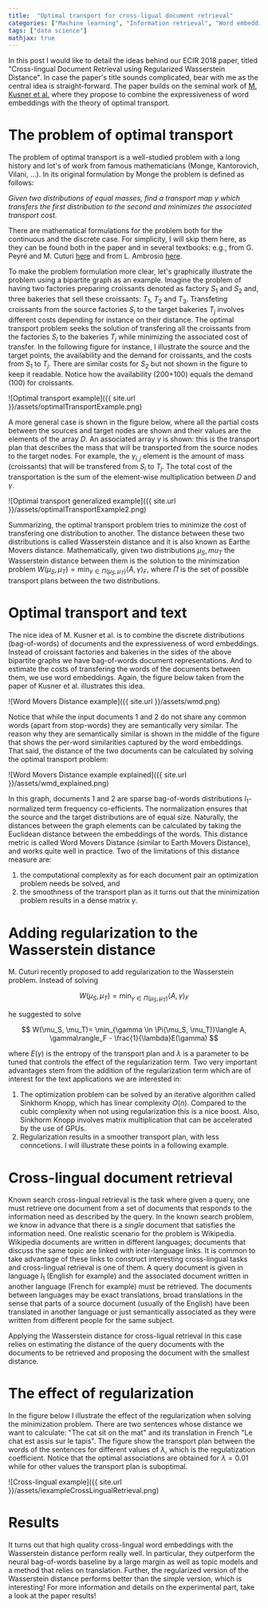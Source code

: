 ```yaml
---
title:  "Optimal transport for cross-ligual document retrieval"
categories: ["Machine learning", "Information retrieval", "Word embeddings"]
tags: ["data science"]
mathjax: true
---
```


In this post I would like to detail the ideas behind our ECIR 2018 paper, titled "Cross-lingual Document Retrieval using
Regularized Wasserstein Distance". In case the paper's title sounds complicated, bear with me as the central idea is straight-forward. The paper builds on the seminal work of [M. Kusner et al.](http://proceedings.mlr.press/v37/kusnerb15.pdf) where they propose to combine the expressiveness of word embeddings with the theory of optimal transport. 

<script type="text/x-mathjax-config">
  MathJax.Hub.Config({
    tex2jax: {
      inlineMath: [ ['$','$'], ["\\(","\\)"] ],
      displayMath: [ ['$$','$$'], ["\\[","\\]"] ],
      processEscapes: true
    }
  });
</script>


# The problem of optimal transport
The problem of optimal transport is a well-studied problem with a long history and lot's of work from famous mathematicians (Monge, Kantorovich, Vilani, ...).  In its original formulation by Monge the problem is defined as follows: 

*Given two distributions of equal masses, find a transport map $\gamma$  which transfers the first distribution to the second and minimizes the associated transport cost.* 

There are mathematical formulations for the problem both for the continuous and the discrete case. For simplicity, I will skip them here, as they can be found both in the paper and in several textbooks: e.g., from G. Peyré and M. Cuturi [here](https://optimaltransport.github.io/book/) and from L. Ambrosio [here](http://cvgmt.sns.it/media/doc/paper/1008/trasporto.pdf). 

To make the problem formulation more clear, let's graphically illustrate the problem using a bipartite graph as an example. Imagine the problem of having two factories preparing croissants denoted as factory $S_1$ and $S_2$ and, three bakeries that sell these croissants: $T_1$, $T_2$ and $T_3$. Transfeting croissants from the source factories $S_i$ to the target bakeries $T_j$ involves different costs depending for instance on their distance. The optimal transport problem seeks the solution of transfering all the croissants from the factories $S_i$ to the bakeries $T_j$ while minimizing the associated cost of transfer. In the following figure for instance, I illustrate the source and the target points, the availability  and the demand for croissants, and the costs from $S_1$ to $T_j$. There are similar costs for $S_2$ but not shown in the figure to keep it readable.  Notice how the availability (200+100) equals the demand (100) for croissants.

![Optimal transport example]({{ site.url }}/assets/optimalTransportExample.png)

A more general case is shown in the figure below, where all the partial costs between the sources and target nodes are shown and their values are the elements of the array $D$. An associated array $\gamma$ is shown: this is the transport plan that describes the mass that will be transported from the source nodes to the target nodes. For example, the $\gamma_{i,j}$ element is the amount of mass (croissants) that will be transfered from $S_i$ to $T_j$. The total cost of the transportation is the sum of the element-wise multiplication between $D$ and $\gamma$.

![Optimal transport generalized example]({{ site.url }}/assets/optimalTransportExample2.png)


Summarizing, the optimal transport problem tries to minimize the cost of transfering one distribution to another. The distance between these two distributions is called Wasserstein distance and it is also known as Earthe Movers distance. Mathematically, given two distributions $\mu_S, mu_T$ the Wasserstein distance between them is the solution to the minimization problem $W(\mu_S, \mu_T)= \min_{\gamma \in \Pi(\mu_S, \mu_T)}\langle A, \gamma\rangle_F$, where $\Pi$ is the set of possible transport plans between the two distributions.

# Optimal transport and text
The nice idea of M. Kusner et al. is to combine the discrete distributions (bag-of-words) of documents and the expressiveness of word embeddings. Instead of croissant factories and bakeries in the sides of the above bipartite graphs we have bag-of-words document representations. And to estimate the costs of transfering the words of the documents between them, we use word embeddings. Again, the figure below taken from the paper of Kusner et al. illustrates this idea.  

![Word Movers Distance example]({{ site.url }}/assets/wmd.png)

Notice that while the input documents 1 and 2 do not share any common words (apart from stop-words) they are semantically very similar. The reason why they are semantically similar is shown in the middle of the figure that shows the per-word similarities captured by the word embeddings. That said, the distance of the two documents can be calculated by solving the optimal transport problem: 

![Word Movers Distance example explained]({{ site.url }}/assets/wmd_explained.png)
 
In this graph, documents 1 and 2 are sparse bag-of-words distributions $l_1$-normalized term frequency co-efficients. The normalization ensures that the source and the target distributions are of equal size. Naturally, the distances between the graph elements can be calculated by taking the Euclidean distance between the embeddings of the words. This distance metric is called Word Movers Distance (similar to Earth Movers Distance), and works quite well in practice. Two of the limitations of this distance measure are:
1. the computational complexity as for each document pair an optimization problem needs be solved, and 
2. the smoothness of the transport plan as it turns out that the minimization problem results in a dense matrix $\gamma$.

# Adding regularization to the Wasserstein distance
M. Cuturi recently proposed to add regularization to the Wasserstein problem. Instead of solving 

$$
W(\mu_S,\mu_T) = \min_{\gamma \in \Pi(\mu_S, \mu_T)}\langle A, \gamma\rangle_F
$$ 

he suggested to solve 

$$
W(\mu_S, \mu_T)= \min_{\gamma \in \Pi(\mu_S, \mu_T)}\langle A, \gamma\rangle_F - \frac{1}{\lambda}E(\gamma) 
$$

where $E(\gamma)$ is the entropy of the transport plan and $\lambda$ is a parameter to be tuned that controls the effect of the regularization term. 
Two very important advantages stem from the addition of the regularization term which are of interest for the text applications we are interested in: 
1. The optimization problem can be solved by an iterative algorithm called Sinkhorm Knopp, which has linear complexity $O(n)$. Compared to the cubic complexity when not using regularization this is a nice boost. Also, Sinkhorm Knopp involves matrix multiplication that can be accelerated by the use of GPUs.
2. Regularization results in a smoother transport plan, with less conncetions.
I will illustrate these points in a following example. 




# Cross-lingual document retrieval 
Known search cross-lingual retrieval is the task where given a query, one must retrieve one document from a set of documents that responds to the information need as described by the query. In the known search problem, we know in advance that there is a *single* document that satisfies the information need. One realistic scenario for the problem is Wikipedia. Wikipedia documents are written in different languages; documents that discuss the same topic are linked with inter-language links. It is  common to take advantage of these links to construct interesting cross-lingual tasks and cross-lingual retrieval is one of them. A query document is given in language $l_1$ (English for example) and the associated document written in another language (French for example) must be retrieved. The documents between languages may be exact translations, broad translations in the sense that parts of a source document (usually of the English) have been translated in another language or just semantically associated as they were written from different people for the same subject.  

Applying the Wasserstein distance for cross-ligual retrieval in this case relies on estimating the distance of the query documents with the documents to be retrieved and proposing the document with the smallest distance. 

# The effect of regularization
In the figure below I illustrate the effect of the regularization when solving the minimization problem. There are two sentences whose distance we want to calculate: "The cat sit on the mat" and its translation in French "Le chat est assis sur le tapis". The figure show the transport plan  between the words of the sentences for different values of $\lambda$, which is the regulatization coefficient. Notice that the optimal associations are obtained for $\lambda=0.01$ while for other values the transport plan is suboptimal. 

![Cross-lingual example]({{ site.url }}/assets/iexampleCrossLingualRetrieval.png)
 


# Results
It turns out that high quality cross-lingual word embeddings with the Wasserstein distance perform really well. In particular, they outperform the neural bag-of-words baseline by a large margin as well as topic models and a method that relies on translation. Further, the regularized version of the Wasserstein distance performs better than the simple version, which is interesting! For more information and details on the experimental part, take a look at the paper results! 


